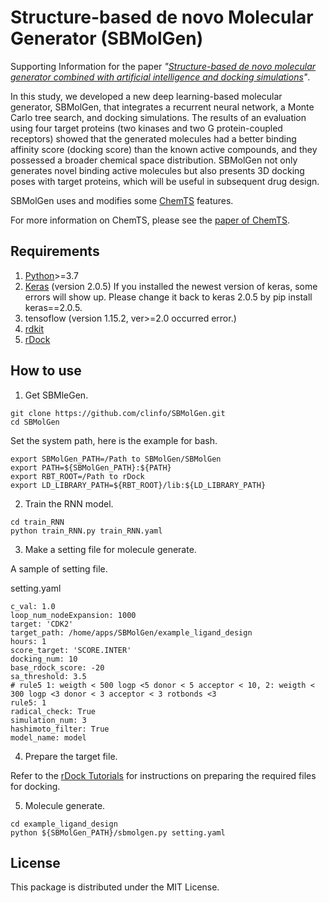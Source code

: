 # Structure-based de novo Molecular Generator (SBMolGen)
Supporting Information for the paper _"[Structure-based de novo molecular generator combined with artificial intelligence and docking simulations](https://doi.org/10.26434/chemrxiv.14371967.v1)"_.

In this study, we developed a new deep learning-based molecular generator, SBMolGen, that integrates a recurrent neural network, a Monte Carlo tree search, and docking simulations. The results of an evaluation using four target proteins (two kinases and two G protein-coupled receptors) showed that the generated molecules had a better binding affinity score (docking score) than the known active compounds, and they possessed a broader chemical space distribution. SBMolGen not only generates novel binding active molecules but also presents 3D docking poses with target proteins, which will be useful in subsequent drug design.

SBMolGen uses and modifies some [ChemTS](https://github.com/tsudalab/ChemTS) features.

For more information on ChemTS, please see the [paper of ChemTS](https://doi.org/10.1080/14686996.2017.1401424).

## Requirements
1. [Python](https://www.anaconda.com/download/)>=3.7
2. [Keras](https://github.com/fchollet/keras) (version 2.0.5) If you installed the newest version of keras, some errors will show up. Please change it back to keras 2.0.5 by pip install keras==2.0.5. 
3. tensoflow (version 1.15.2, ver>=2.0 occurred error.) 
4. [rdkit](https://anaconda.org/rdkit/rdkit)
5. [rDock](http://rdock.sourceforge.net/installation/)

## How to use

1. Get SBMleGen.

```
git clone https://github.com/clinfo/SBMolGen.git
cd SBMolGen
```
Set the system path, here is the example for bash.
```
export SBMolGen_PATH=/Path to SBMolGen/SBMolGen
export PATH=${SBMolGen_PATH}:${PATH}
export RBT_ROOT=/Path to rDock 
export LD_LIBRARY_PATH=${RBT_ROOT}/lib:${LD_LIBRARY_PATH}
``` 

2. Train the RNN model.

```
cd train_RNN
python train_RNN.py train_RNN.yaml
```
3. Make a setting file for molecule generate.

A sample of setting file.

setting.yaml
```
c_val: 1.0
loop_num_nodeExpansion: 1000
target: 'CDK2'
target_path: /home/apps/SBMolGen/example_ligand_design
hours: 1
score_target: 'SCORE.INTER'
docking_num: 10
base_rdock_score: -20
sa_threshold: 3.5
# rule5 1: weigth < 500 logp <5 donor < 5 acceptor < 10, 2: weigth < 300 logp <3 donor < 3 acceptor < 3 rotbonds <3
rule5: 1
radical_check: True
simulation_num: 3
hashimoto_filter: True
model_name: model
```
4. Prepare the target file.

Refer to the [rDock Tutorials](http://rdock.sourceforge.net/docking-in-3-steps/) for instructions on preparing the required files for docking.

5. Molecule generate.

```
cd example_ligand_design
python ${SBMolGen_PATH}/sbmolgen.py setting.yaml
```

## License
This package is distributed under the MIT License.

